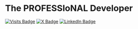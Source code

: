 # The PROFESSIoNAL Developer

[![Visits Badge](https://badges.pufler.dev/visits/0muhammedirfan/0muhammedirfan)](https://github.com/0muhammedirfan)
[![X Badge](https://img.shields.io/badge/X-Profile-informational?style=flat&logo=x&logoColor=black&color=1CA2F1)](https://twitter.com/0muhammedirfan)
[![LinkedIn Badge](https://img.shields.io/badge/LinkedIn-Profile-informational?style=flat&logo=linkedin&logoColor=white&color=0D76A8)](https://www.linkedin.com/in/0muhammedirfan/)
